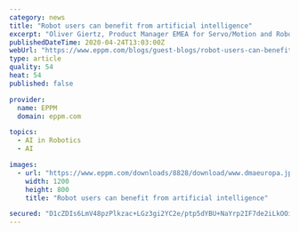 ```yaml
---
category: news
title: "Robot users can benefit from artificial intelligence"
excerpt: "Oliver Giertz, Product Manager EMEA for Servo/Motion and Robotics at Mitsubishi Electric Europe B.V, looks at some of the key benefits of artificial intelligence in robots. From voice control to the implementation of 3D vision, the pace of development in robotics is accelerating rapidly. But perhaps the most significant trend right now is the ..."
publishedDateTime: 2020-04-24T13:03:00Z
webUrl: "https://www.eppm.com/blogs/guest-blogs/robot-users-can-benefit-from-artificial-intelligence/"
type: article
quality: 54
heat: 54
published: false

provider:
  name: EPPM
  domain: eppm.com

topics:
  - AI in Robotics
  - AI

images:
  - url: "https://www.eppm.com/downloads/8828/download/www.dmaeuropa.jpg?cb=59029488e5af422fc7319c441315408e&w=1200"
    width: 1200
    height: 800
    title: "Robot users can benefit from artificial intelligence"

secured: "D1cZDIs6LmV48pzPlkzac+LGz3gi2YC2e/ptp5dYBU+NaYrp2IF7de2iLkOOiR+v+62l7MhEOBGbitgK3DuRs2Xx9R7gZ4+JuYDOdzoYVhU2MM+VJpucWjRmqJ/aAhZ2NGv47uI0FOBr1moxvJvzDcph0/hAkhP1iBdWdj6qX5ZT383UVSzx0JkXo46g+tl0h13kiYD5ygEmqkuRMjUgF9DHI3GKFcWJRS/erVL0RILrffk7gv+A8IIBLenUFz7cy8WJJHZjd2Nqup1E2vcwGJQ+CKbesvNdOUH73ZDVbjvyMuhfnX+Yg5v+Kav0HPM8vG3zVcS4lEQzgeCg4xW4PuKz5f47oXIacnx0qs2UdoD2xdFKh6bQ/3cglseXBFZ3gdP/BWM1S/bhwhfnhiNMBQ+Plur/ZvH6JSKyd3mZYN+E4u5VJkmux2lX9ms0OQm4wUUUzcl3p3/fC4gi1iJEsMm+EDhqoJyxPDFbRBWn0yw=;b4Kk77LwGS29kaSD9qDTcA=="
---
```


